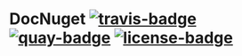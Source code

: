 # DocNuget [![travis-badge][]][travis] [![quay-badge][]][quay] [![license-badge][]][license]

[quay-badge]: https://quay.io/repository/nemo157/docnuget/status "Docker Repository on Quay.io"
[quay]: https://quay.io/repository/nemo157/docnuget
[travis-badge]: https://img.shields.io/travis/Nemo157/DocNuget/master.svg?style=flat-square
[travis]: https://travis-ci.org/Nemo157/DocNuget
[license-badge]: https://img.shields.io/badge/license-MIT-lightgray.svg?style=flat-square
[license]: https://github.com/Nemo157/DocNuget/blob/master/LICENSE
